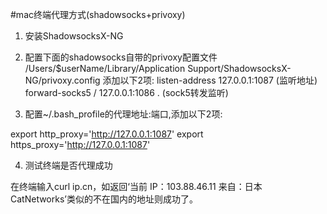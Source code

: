 #mac终端代理方式(shadowsocks+privoxy)
1. 安装ShadowsocksX-NG

2. 配置下面的shadowsocks自带的privoxy配置文件
/Users/$userName/Library/Application Support/ShadowsocksX-NG/privoxy.config
添加以下2项:
listen-address 127.0.0.1:1087   (监听地址)
forward-socks5 / 127.0.0.1:1086 .  (sock5转发监听)

3. 配置~/.bash_profile的代理地址:端口,添加以下2项:
 
export http_proxy='http://127.0.0.1:1087'
export https_proxy='http://127.0.0.1:1087'


4. 测试终端是否代理成功

在终端输入curl ip.cn，如返回‘当前 IP：103.88.46.11 来自：日本 CatNetworks’类似的不在国内的地址则成功了。

